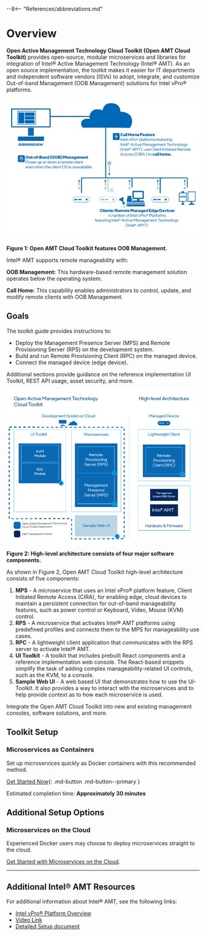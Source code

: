 --8<-- "References/abbreviations.md"

# Overview

 **Open Active Management Technology Cloud Toolkit (Open AMT Cloud Toolkit)** provides open-source, modular microservices and libraries for integration of Intel® Active Management Technology (Intel® AMT). As an open source implementation, the toolkit makes it easier for IT departments and independent software vendors (ISVs) to adopt, integrate, and customize Out-of-band Management (OOB Management) solutions for Intel vPro® platforms.

![assets/images/OOBManagement.png](assets/images/OOBManagement.png)

 **Figure 1: Open AMT Cloud Toolkit features OOB Management.**
 
 Intel® AMT supports remote manageability with: 

 **OOB Management:** This hardware-based remote management solution operates below the operating system.

**Call Home:** This capability enables administrators to control, update, and modify remote clients with OOB Management.

 
## Goals
The toolkit guide provides instructions to:

- Deploy the Management Presence Server (MPS) and Remote Provisioning Server (RPS) on the development system.
- Build and run Remote Provisioning Client (RPC) on the managed device.
- Connect the managed device (edge device).

Additional sections provide guidance on the reference implementation UI Toolkit, REST API usage, asset security, and more. 

![assets/images/AEHighLevelArch.png](assets/images/HiLevelArchitecture.png)

 **Figure 2: High-level architecture consists of four major software components.**

As shown in Figure 2, Open AMT Cloud Toolkit high-level architecture consists of five components:

1. **MPS** - A microservice that uses an Intel vPro® platform feature, Client Initiated Remote Access (CIRA), for enabling edge, cloud devices to maintain a persistent connection for out-of-band manageability features, such as power control or Keyboard, Video, Mouse (KVM) control.
2. **RPS** - A microservice that activates Intel® AMT platforms using predefined profiles and connects them to the MPS for manageability use cases.
3. **RPC** - A lightweight client application that communicates with the RPS server to activate Intel® AMT.
4. **UI Toolkit** - A toolkit that includes prebuilt React components and a reference implementation web console. The React-based snippets simplify the task of adding complex manageability-related UI controls, such as the KVM, to a console. 
5. **Sample Web UI** - A web based UI that demonstrates how to use the UI-Toolkit. It also provides a way to interact with the microservices and to help provide context as to how each microservice is used.
   
Integrate the Open AMT Cloud Toolkit into new and existing management consoles, software solutions, and more.

## Toolkit Setup

### Microservices as Containers

Set up microservices quickly as Docker containers with this recommended method.

[Get Started Now](Docker/overview.md){: .md-button .md-button--primary }

Estimated completion time: **Approximately 30 minutes**

## Additional Setup Options
### Microservices on the Cloud
Experienced Docker users may choose to deploy microservices straight to the cloud.

[Get Started with Microservices on the Cloud](Docker/dockerCloud.md).
 
-------
## Additional Intel® AMT Resources

For additional information about Intel® AMT, see the following links:

- [Intel vPro® Platform Overview](https://software.intel.com/content/www/us/en/develop/topics/iot/hardware/vpro-platform-retail.html)
- [Video Link](https://www.intel.com/content/www/us/en/support/articles/000026592/technologies.html)
- [Detailed Setup document](https://software.intel.com/en-us/articles/getting-started-with-intel-active-management-technology-amt)
